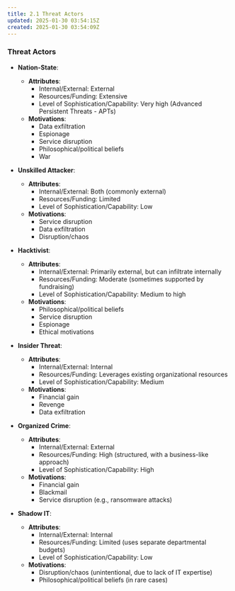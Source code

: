 ```yaml
---
title: 2.1 Threat Actors
updated: 2025-01-30 03:54:15Z
created: 2025-01-30 03:54:09Z
---
```


### **Threat Actors**

- **Nation-State**:
    
    - **Attributes**:
        - Internal/External: External
        - Resources/Funding: Extensive
        - Level of Sophistication/Capability: Very high (Advanced Persistent Threats - APTs)
    - **Motivations**:
        - Data exfiltration
        - Espionage
        - Service disruption
        - Philosophical/political beliefs
        - War
- **Unskilled Attacker**:
    
    - **Attributes**:
        - Internal/External: Both (commonly external)
        - Resources/Funding: Limited
        - Level of Sophistication/Capability: Low
    - **Motivations**:
        - Service disruption
        - Data exfiltration
        - Disruption/chaos
- **Hacktivist**:
    
    - **Attributes**:
        - Internal/External: Primarily external, but can infiltrate internally
        - Resources/Funding: Moderate (sometimes supported by fundraising)
        - Level of Sophistication/Capability: Medium to high
    - **Motivations**:
        - Philosophical/political beliefs
        - Service disruption
        - Espionage
        - Ethical motivations
- **Insider Threat**:
    
    - **Attributes**:
        - Internal/External: Internal
        - Resources/Funding: Leverages existing organizational resources
        - Level of Sophistication/Capability: Medium
    - **Motivations**:
        - Financial gain
        - Revenge
        - Data exfiltration
- **Organized Crime**:
    
    - **Attributes**:
        - Internal/External: External
        - Resources/Funding: High (structured, with a business-like approach)
        - Level of Sophistication/Capability: High
    - **Motivations**:
        - Financial gain
        - Blackmail
        - Service disruption (e.g., ransomware attacks)
- **Shadow IT**:
    
    - **Attributes**:
        - Internal/External: Internal
        - Resources/Funding: Limited (uses separate departmental budgets)
        - Level of Sophistication/Capability: Low
    - **Motivations**:
        - Disruption/chaos (unintentional, due to lack of IT expertise)
        - Philosophical/political beliefs (in rare cases)